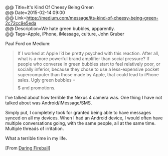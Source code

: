 @@ Title=It's Kind Of Cheesy Being Green  
@@ Date=2015-02-14 09:00  
@@ Link=https://medium.com/message/its-kind-of-cheesy-being-green-2c72cc9e5eda  
@@ Description=We hate green bubbles, apparently.  
@@ Tags=Apple, iPhone, iMessage, culture, John Gruber  

Paul Ford on Medium:
>If I worked at Apple I’d be pretty psyched with this reaction. After all, what is a more powerful brand amplifier than social pressure? If people who converse in green bubbles start to feel relatively poor, or socially inferior, because they chose to use a less-expensive pocket supercomputer than those made by Apple, that could lead to iPhone sales. Ugly green bubbles = <text>$$$$$</text> and promotions.

I've talked about how terrible the Nexus 4 camera was. One thing I have not talked about was Android/iMessage/SMS.

Simply put, I completely took for granted being able to have messages synced on all my devices. When I had an Android device, I would often have multiple conversations going, with the same people, all at the same time. Multiple threads of irritation. 

What a terrible time in my life. 

[From [Daring Fireball][daringfireball]]

[daringfireball]: http://daringfireball.net/linked/2015/02/12/being-green